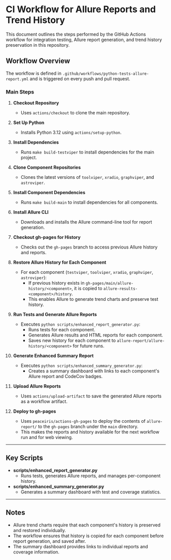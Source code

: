 # CI Workflow for Allure Reports and Trend History

This document outlines the steps performed by the GitHub Actions workflow for integration testing, Allure report generation, and trend history preservation in this repository.

## Workflow Overview

The workflow is defined in `.github/workflows/python-tests-allure-report.yml` and is triggered on every push and pull request.

### Main Steps

1. **Checkout Repository**
   - Uses `actions/checkout` to clone the main repository.

2. **Set Up Python**
   - Installs Python 3.12 using `actions/setup-python`.

3. **Install Dependencies**
   - Runs `make build-testviper` to install dependencies for the main project.

4. **Clone Component Repositories**
   - Clones the latest versions of `toolviper`, `xradio`, `graphviper`, and `astroviper`.

5. **Install Component Dependencies**
   - Runs `make build-main` to install dependencies for all components.

6. **Install Allure CLI**
   - Downloads and installs the Allure command-line tool for report generation.

7. **Checkout gh-pages for History**
   - Checks out the `gh-pages` branch to access previous Allure history and reports.

8. **Restore Allure History for Each Component**
   - For each component (`testviper`, `toolviper`, `xradio`, `graphviper`, `astroviper`):
     - If previous history exists in `gh-pages/main/allure-history/<component>`, it is copied to `allure-results-<component>/history`.
     - This enables Allure to generate trend charts and preserve test history.

9. **Run Tests and Generate Allure Reports**
   - Executes `python scripts/enhanced_report_generator.py`:
     - Runs tests for each component.
     - Generates Allure results and HTML reports for each component.
     - Saves new history for each component to `allure-report/allure-history/<component>` for future runs.

10. **Generate Enhanced Summary Report**
    - Executes `python scripts/enhanced_summary_generator.py`:
      - Creates a summary dashboard with links to each component's Allure report and CodeCov badges.

11. **Upload Allure Reports**
    - Uses `actions/upload-artifact` to save the generated Allure reports as a workflow artifact.

12. **Deploy to gh-pages**
    - Uses `peaceiris/actions-gh-pages` to deploy the contents of `allure-report/` to the `gh-pages` branch under the `main` directory.
    - This makes the reports and history available for the next workflow run and for web viewing.

---

## Key Scripts

- **scripts/enhanced_report_generator.py**
  - Runs tests, generates Allure reports, and manages per-component history.
- **scripts/enhanced_summary_generator.py**
  - Generates a summary dashboard with test and coverage statistics.

---

## Notes
- Allure trend charts require that each component's history is preserved and restored individually.
- The workflow ensures that history is copied for each component before report generation, and saved after.
- The summary dashboard provides links to individual reports and coverage information. 